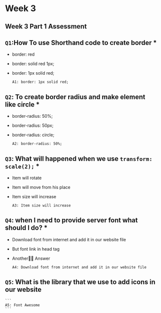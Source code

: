 # Week 3


## Week 3 Part 1 Assessment

## `Q1`:How To use Shorthand code to create border *

  - border: red
  - border: solid red 1px;
  - border: 1px solid red;

    ```
    A1: border: 1px solid red;
    ```

## `Q2`: To create border radius and make element like circle  *

  - border-radius: 50%;
  - border-radius: 50px;
  - border-radius: circle;

    ```
    A2: border-radius: 50%;
    ```
    
## `Q3`: What will happened when we use `transform: scale(2);` *
  
  - Item will rotate
  - Item will move from his place
  - Item size will increase

    ```
    A3: Item size will increase
    ```

## `Q4`: when I need to provide server font what should I do? *

  - Download font from internet and add it in our website file
  - But font link in head tag
  - Another ِِAnswer

    ```
    A4: Download font from internet and add it in our website file
    ```
    
## `Q5`: What is the library that we use to add icons in our website

    ```
    A5: Font Awesome
    ```

